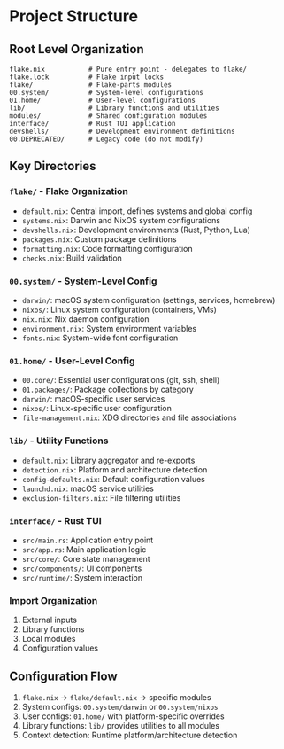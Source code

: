 # Project Structure

## Root Level Organization

```
flake.nix           # Pure entry point - delegates to flake/
flake.lock          # Flake input locks
flake/              # Flake-parts modules
00.system/          # System-level configurations
01.home/            # User-level configurations
lib/                # Library functions and utilities
modules/            # Shared configuration modules
interface/          # Rust TUI application
devshells/          # Development environment definitions
00.DEPRECATED/      # Legacy code (do not modify)
```

## Key Directories

### `flake/` - Flake Organization
- `default.nix`: Central import, defines systems and global config
- `systems.nix`: Darwin and NixOS system configurations
- `devshells.nix`: Development environments (Rust, Python, Lua)
- `packages.nix`: Custom package definitions
- `formatting.nix`: Code formatting configuration
- `checks.nix`: Build validation

### `00.system/` - System-Level Config
- `darwin/`: macOS system configuration (settings, services, homebrew)
- `nixos/`: Linux system configuration (containers, VMs)
- `nix.nix`: Nix daemon configuration
- `environment.nix`: System environment variables
- `fonts.nix`: System-wide font configuration

### `01.home/` - User-Level Config
- `00.core/`: Essential user configurations (git, ssh, shell)
- `01.packages/`: Package collections by category
- `darwin/`: macOS-specific user services
- `nixos/`: Linux-specific user configuration
- `file-management.nix`: XDG directories and file associations

### `lib/` - Utility Functions
- `default.nix`: Library aggregator and re-exports
- `detection.nix`: Platform and architecture detection
- `config-defaults.nix`: Default configuration values
- `launchd.nix`: macOS service utilities
- `exclusion-filters.nix`: File filtering utilities

### `interface/` - Rust TUI
- `src/main.rs`: Application entry point
- `src/app.rs`: Main application logic
- `src/core/`: Core state management
- `src/components/`: UI components
- `src/runtime/`: System interaction

### Import Organization
1. External inputs
2. Library functions
3. Local modules
4. Configuration values

## Configuration Flow

1. `flake.nix` → `flake/default.nix` → specific modules
2. System configs: `00.system/darwin` or `00.system/nixos`
3. User configs: `01.home/` with platform-specific overrides
4. Library functions: `lib/` provides utilities to all modules
5. Context detection: Runtime platform/architecture detection
